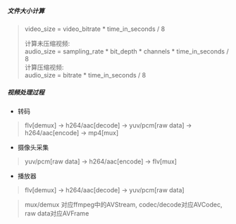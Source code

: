 ##### 文件大小计算
> video_size = video_bitrate * time_in_seconds / 8
>
> 计算未压缩视频:<br>
> audio_size = sampling_rate * bit_depth * channels * time_in_seconds / 8
> <br>
> 计算压缩视频:<br>
> audio_size = bitrate * time_in_seconds / 8

##### 视频处理过程
- 转码
> flv[demux] -> h264/aac[decode] -> yuv/pcm[raw data] -> h264/aac[encode] -> mp4[mux]

- 摄像头采集
> yuv/pcm[raw data] -> h264/aac[encode] -> flv[mux]

- 播放器
> flv[demux] -> h264/aac[decode] -> yuv/pcm[raw data]

> mux/demux 对应ffmpeg中的AVStream, codec/decode对应AVCodec, raw data对应AVFrame